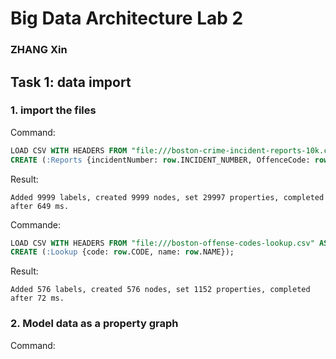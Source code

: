 # Big Data Architecture Lab 2
### ZHANG Xin

## Task 1: data import
### 1. import the files
Command:
```sql
LOAD CSV WITH HEADERS FROM "file:///boston-crime-incident-reports-10k.csv" AS row
CREATE (:Reports {incidentNumber: row.INCIDENT_NUMBER, OffenceCode: row.OFFENSE_CODE, offenseCodeGroup: row.OFFENSE_CODE_GROUP});
```
Result:
```
Added 9999 labels, created 9999 nodes, set 29997 properties, completed after 649 ms.
```
Commande:
```sql
LOAD CSV WITH HEADERS FROM "file:///boston-offense-codes-lookup.csv" AS row
CREATE (:Lookup {code: row.CODE, name: row.NAME});
```
Result:
```
Added 576 labels, created 576 nodes, set 1152 properties, completed after 72 ms.
```
### 2. Model data as a property graph
Command:
```sql

```